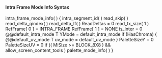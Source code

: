 #### Intra Frame Mode Info Syntax

<div class="syntax">
intra_frame_mode_info( ) {
    intra_segment_id( )
    read_skip( )
    read_delta_qindex( )
    read_delta_lf( )
    ReadDeltas = 0
    read_tx_size( 1 )
    RefFrame[ 0 ] = INTRA_FRAME
    RefFrame[ 1 ] = NONE
    is_inter = 0
    @@default_intra_mode                                                 T
    YMode = default_intra_mode
    if (HasChroma) {
        @@default_uv_mode                                                T
        uv_mode = default_uv_mode
    }
    PaletteSizeY = 0
    PaletteSizeUV = 0
    if (( MiSize >= BLOCK_8X8 ) && allow_screen_content_tools )
        palette_mode_info( )
}
</div>
